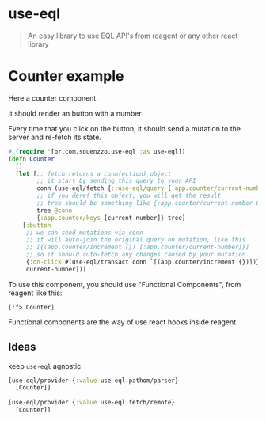 # use-eql

> An easy library to use EQL API's from reagent or any other react library

# Counter example

Here a counter component.

It should render an button with a number

Every time that you click on the button, it should send a mutation to the server and re-fetch its state.

```clojure
#_(require '[br.com.souenzzo.use-eql :as use-eql])
(defn Counter
  []
  (let [;; fetch returns a conn(ection) object
        ;; it start by sending this query to your API
        conn (use-eql/fetch {::use-eql/query [:app.counter/current-number]})
        ;; if you deref this object, you will get the result
        ;; tree should be something like {:app.counter/current-number 0}
        tree @conn
        {:app.counter/keys [current-number]} tree]
    [:button
     ;; we can send mutations via conn
     ;; it will auto-join the original query on mutation, like this
     ;; [{(app.counter/increment {}) [:app.counter/current-number]}]
     ;; so it should auto-fetch any changes caused by your mutation
     {:on-click #(use-eql/transact conn `[(app.counter/increment {})])}
     current-number]))
```

To use this component, you should use "Functional Components", from reagent like this:

`[:f> Counter]`

Functional components are the way of use react hooks inside reagent.


## Ideas

keep `use-eql` agnostic
```clojure
[use-eql/provider {:value use-eql.pathom/parser}
  [Counter]]
  
[use-eql/provider {:value use-eql.fetch/remote}
  [Counter]]
```
